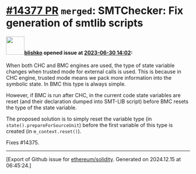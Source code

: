 # [\#14377 PR](https://github.com/ethereum/solidity/pull/14377) `merged`: SMTChecker: Fix generation of smtlib scripts

#### <img src="https://avatars.githubusercontent.com/u/16404346?v=4" width="50">[blishko](https://github.com/blishko) opened issue at [2023-06-30 14:02](https://github.com/ethereum/solidity/pull/14377):

When both CHC and BMC engines are used, the type of state variable changes when trusted mode for external calls is used. This is because in CHC engine, trusted mode means we pack more information into the symbolic state. In BMC this type is always simple.

However, if BMC is run after CHC, in the current code state variables are reset (and their declaration dumped into SMT-LIB script) before BMC resets the type of the state variable.

The proposed solution is to simply reset the variable type (in `state().prepareForSourceUnit`) before the first variable of this type is created (in `m_context.reset()`).

Fixes #14375.




-------------------------------------------------------------------------------



[Export of Github issue for [ethereum/solidity](https://github.com/ethereum/solidity). Generated on 2024.12.15 at 06:45:24.]
